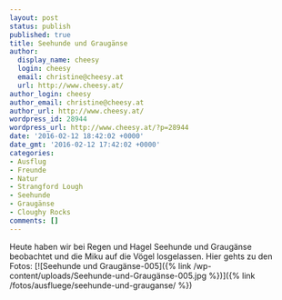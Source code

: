 ```yaml
---
layout: post
status: publish
published: true
title: Seehunde und Graugänse
author:
  display_name: cheesy
  login: cheesy
  email: christine@cheesy.at
  url: http://www.cheesy.at/
author_login: cheesy
author_email: christine@cheesy.at
author_url: http://www.cheesy.at/
wordpress_id: 28944
wordpress_url: http://www.cheesy.at/?p=28944
date: '2016-02-12 18:42:02 +0000'
date_gmt: '2016-02-12 17:42:02 +0000'
categories:
- Ausflug
- Freunde
- Natur
- Strangford Lough
- Seehunde
- Graugänse
- Cloughy Rocks
comments: []
---
```

Heute haben wir bei Regen und Hagel Seehunde und Graugänse beobachtet und die Miku auf die Vögel losgelassen. Hier gehts zu den Fotos:
[![Seehunde und Graugänse-005]({% link /wp-content/uploads/Seehunde-und-Graugänse-005.jpg %})]({% link /fotos/ausfluege/seehunde-und-grauganse/ %})
